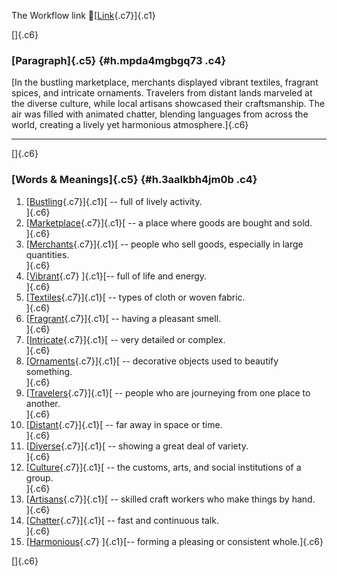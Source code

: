 The Workflow link
👏[[Link](https://www.google.com/url?q=http://www.google.com&sa=D&source=editors&ust=1757446016099007&usg=AOvVaw1-1PE_32hE4qyLUxc4tvWK){.c7}]{.c1}

[]{.c6}

### [Paragraph]{.c5} {#h.mpda4mgbgq73 .c4}

[In the bustling marketplace, merchants displayed vibrant textiles,
fragrant spices, and intricate ornaments. Travelers from distant lands
marveled at the diverse culture, while local artisans showcased their
craftsmanship. The air was filled with animated chatter, blending
languages from across the world, creating a lively yet harmonious
atmosphere.]{.c6}

------------------------------------------------------------------------

[]{.c6}

### [Words & Meanings]{.c5} {#h.3aalkbh4jm0b .c4}

1.  [[Bustling](https://www.google.com/url?q=http://www.google.com&sa=D&source=editors&ust=1757446016099768&usg=AOvVaw3_ecSnDq_3J1jGs9XiP5gL){.c7}]{.c1}[ --
    full of lively activity.\
    ]{.c6}
2.  [[Marketplace](https://www.google.com/url?q=http://www.google.com&sa=D&source=editors&ust=1757446016099920&usg=AOvVaw2YLLElkx4l9WOaXxBxMTs-){.c7}]{.c1}[ --
    a place where goods are bought and sold.\
    ]{.c6}
3.  [[Merchants](https://www.google.com/url?q=http://www.google.com&sa=D&source=editors&ust=1757446016100061&usg=AOvVaw1wQ1y6t2eaY3y0AbAQ9mSx){.c7}]{.c1}[ --
    people who sell goods, especially in large quantities.\
    ]{.c6}
4.  [[Vibrant](https://www.google.com/url?q=http://www.google.com&sa=D&source=editors&ust=1757446016100236&usg=AOvVaw1-tLANxSUZhDAeTI8QYwMb){.c7}
    ]{.c1}[-- full of life and energy.\
    ]{.c6}
5.  [[Textiles](https://www.google.com/url?q=http://www.google.com&sa=D&source=editors&ust=1757446016100358&usg=AOvVaw0t4A_RPhlwaAT_WLp8YiZH){.c7}]{.c1}[ --
    types of cloth or woven fabric.\
    ]{.c6}
6.  [[Fragrant](https://www.google.com/url?q=http://www.google.com&sa=D&source=editors&ust=1757446016100486&usg=AOvVaw1sk91qHN_suqGr4sRNbHmq){.c7}]{.c1}[ --
    having a pleasant smell.\
    ]{.c6}
7.  [[Intricate](https://www.google.com/url?q=http://www.google.com&sa=D&source=editors&ust=1757446016100644&usg=AOvVaw2AltWPvcx6TvKXrABjOGV6){.c7}]{.c1}[ --
    very detailed or complex.\
    ]{.c6}
8.  [[Ornaments](https://www.google.com/url?q=http://www.google.com&sa=D&source=editors&ust=1757446016100783&usg=AOvVaw1jCDZZbgNcI5BQolWVS86Y){.c7}]{.c1}[ --
    decorative objects used to beautify something.\
    ]{.c6}
9.  [[Travelers](https://www.google.com/url?q=http://www.google.com&sa=D&source=editors&ust=1757446016100937&usg=AOvVaw1DSV_PRoc987adoMpUntqv){.c7}]{.c1}[ --
    people who are journeying from one place to another.\
    ]{.c6}
10. [[Distant](https://www.google.com/url?q=http://www.google.com&sa=D&source=editors&ust=1757446016101089&usg=AOvVaw27r7IM2v5GRxf836qa29Hl){.c7}]{.c1}[ --
    far away in space or time.\
    ]{.c6}
11. [[Diverse](https://www.google.com/url?q=http://www.google.com&sa=D&source=editors&ust=1757446016101206&usg=AOvVaw36IIlemyLCe44OhXylBnlD){.c7}]{.c1}[ --
    showing a great deal of variety.\
    ]{.c6}
12. [[Culture](https://www.google.com/url?q=http://www.google.com&sa=D&source=editors&ust=1757446016101329&usg=AOvVaw2MZENCXZL0W4XXp_NwaXbj){.c7}]{.c1}[ --
    the customs, arts, and social institutions of a group.\
    ]{.c6}
13. [[Artisans](https://www.google.com/url?q=http://www.google.com&sa=D&source=editors&ust=1757446016101478&usg=AOvVaw2b4ghZH8nMfGxJUXdTOTGp){.c7}]{.c1}[ --
    skilled craft workers who make things by hand.\
    ]{.c6}
14. [[Chatter](https://www.google.com/url?q=http://www.google.com&sa=D&source=editors&ust=1757446016101654&usg=AOvVaw25lMS_5nH4Ef6-qiRRHvf3){.c7}]{.c1}[ --
    fast and continuous talk.\
    ]{.c6}
15. [[Harmonious](https://www.google.com/url?q=http://www.google.com&sa=D&source=editors&ust=1757446016101814&usg=AOvVaw2fi3N3qBqdrIiu-APaFDBV){.c7}
    ]{.c1}[-- forming a pleasing or consistent whole.]{.c6}

[]{.c6}
